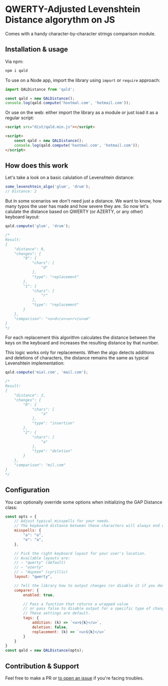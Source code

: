 # QWERTY-Adjusted Levenshtein Distance algorythm on JS
Comes with a handy character-by-character strings comparison module.

## Installation & usage
Via npm:
```bash
npm i qald
```

To use on a Node app, import the library using `import` or `require` approach:
```js
import QALDistance from 'qald';

const qald = new QALDistance();
console.log(qald.compute('hootmal.com', 'hotmail.com'));
```

Or use on the web: either import the library as a module or just load it as a regular script:
```html
<script src="dist/qald.min.js"></script>

<script>
    const qald = new QALDistance();
    console.log(qald.compute('hootmal.com', 'hotmail.com'));
</script>
```

## How does this work
Let's take a look on a basic calulation of Levenshtein distance:
```js
some_levenshtein_algo('glum', 'drum');
// Distance: 2
```
But in some scenarios we don't need just a distance. We want to know, how many typos the user has made and how severe they are.
So now let's calulate the distance based on QWERTY (or AZERTY, or any other) keyboard layout:
```js
qald.compute('glum', 'drum');

/* 
Result:
{
    "distance": 8,
    "changes": {
        "0": {
            "chars": [
                "d"
            ],
            "type": "replacement"
        },
        "1": {
            "chars": [
                "r"
            ],
            "type": "replacement"
        }
    },
    "comparison": "<u>d</u><u>r</u>um"
}
*/
```
For each replacement this algorithm calculates the distance between the keys on the keyboard and increases the resulting distance by that number.

This logic works only for replacements. When the algo detects additions and deletions of characters, the distance remains the same as typical Levenshtein implementation: 
```js
qald.compute('mial.com', 'mail.com');

/* 
Result:
{
    "distance": 2,
    "changes": {
        "0": {
            "chars": [
                "a"
            ],
            "type": "insertion"
        },
        "2": {
            "chars": [
                "a"
            ],
            "type": "deletion"
        }
    },
    "comparison": "mil.com"
}
*/
```

## Configuration
You can optionally override some options when initializing the GAP Distance class:
```js
const opts = {
    // Adjust typical misspells for your needs.
    // The keyboard distance between these characters will always end up to 1.
    misspells: {
        "a": "o",
        "e": "a",
    },

    // Pick the right keyboard layout for your user's location.
    // Available layouts are: 
    // — "qwerty" (default)
    // — "azerty"
    // — "йцукен" (cyrillic)
    layout: "qwerty",

    // Tell the library how to output changes (or disable it if you don't need them).
    comparer: {
        enabled: true,

        // Pass a function that returns a wrapped value 
        // or pass false to disable output for a specific type of change.
        // These settings are default.
        tags: {
            addition: (k) => `<u>${k}</u>`,
            deletion: false,
            replacement: (k) => `<u>${k}</u>`
        }
    }
}
const qald = new QALDistance(opts);
```

## Contribution & Support
Feel free to make a PR or [to open an issue](https://github.com/brucefoster/qald/issues/new) if you're facing troubles.